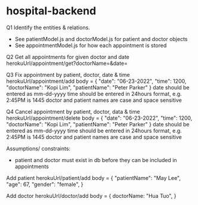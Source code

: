 # hospital-backend

Q1
Identify the entities & relations.

- See patientModel.js and doctorModel.js for patient and doctor objects
- See appointmentModel.js for how each appointment is stored

Q2
Get all appointments for given doctor and date
herokuUrl/appointment/get?doctorName=<enter name>&date=<mm-dd-yyyy>

Q3
Fix appointment by patient, doctor, date & time
herokuUrl/appointment/add
body = {
"date": "06-23-2022",
"time": 1200,
"doctorName": "Kopi Lim",
"patientName": "Peter Parker"
}
date should be entered as mm-dd-yyyy
time should be entered in 24hours format, e.g. 2:45PM is 1445
doctor and patient names are case and space sensitive

Q4
Cancel appointment by patient, doctor, data & time
herokuUrl/appointment/delete
body = {
"date": "06-23-2022",
"time": 1200,
"doctorName": "Kopi Lim",
"patientName": "Peter Parker"
}
date should be entered as mm-dd-yyyy
time should be entered in 24hours format, e.g. 2:45PM is 1445
doctor and patient names are case and space sensitive

Assumptions/ constraints:

- patient and doctor must exist in db before they can be included in appointments

Add patient
herokuUrl/patient/add
body = {
"patientName": "May Lee",
"age": 67,
"gender": "female",
}

Add doctor
herokuUrl/doctor/add
body = {
doctorName: "Hua Tuo",
}
